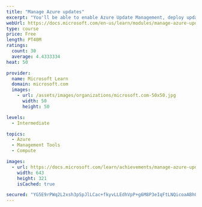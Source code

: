 ```yaml
---
title: "Manage Azure updates"
excerpt: "You'll be able to enable Azure Update Management, deploy updates, review an update assessment, and manage updates for your Azure VMs."
webUrl: https://docs.microsoft.com/en-us/learn/modules/manage-azure-updates/
type: course
price: Free
length: PT40M
ratings:
  count: 30
  average: 4.4333334
heat: 50

provider:
  name: Microsoft Learn
  domain: microsoft.com
  images:
    - url: /assets/images/organizations/microsoft.com-50x50.jpg
      width: 50
      height: 50

levels:
  - Intermediate

topics:
  - Azure
  - Management Tools
  - Compute

images:
  - url: https://docs.microsoft.com/learn/achievements/manage-azure-updates-social.png
    width: 643
    height: 321
    isCached: true

secured: "YG5E9rPWq2L2xsh3pSpJlLCac+fkyvLLEdhVpP+g6M8P3eIqFtLNQicoaABh0P2er9/xi35BMHx30ZRi3/uVSQft+SzWeCTeDz9AjWsDysQpDFrhL/91OjfzQz9Qlg4wVLJ+Mc5Pa9jipZhOlW17mHBIunHEx3QvaiAsoaKrqq8PwMJmfVrDvKl1pmrIzyn3LLno2f2ZkzkdzFLx5q6F90JKklrQcvLrQt8TCmiB5L7e4OYq0JcqqwzqsMkEpqr2ULhkiVy3mWQAyJgyoYIwIGv9tgyVPILZmTVwDJ3WmIJwf7tctnB9m0SeHqemPfjRzZYS9eZRuSSSxDuGpN2cmf/foPym0Rf5rYRSxRygBTbGtPkULQkf1ya/SA09g/2EtuzXvPO0x0Db7Aick/iifj0IY/CcwYnjlZ30c64pbQo=;3k1c0cvTWzs2tNPRPLfHtg=="
---
```



